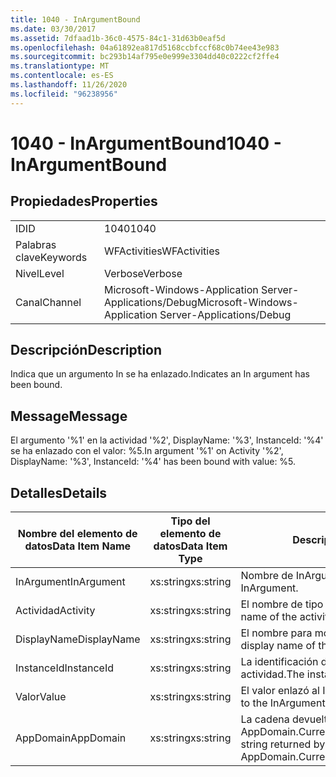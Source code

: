```yaml
---
title: 1040 - InArgumentBound
ms.date: 03/30/2017
ms.assetid: 7dfaad1b-36c0-4575-84c1-31d63b0eaf5d
ms.openlocfilehash: 04a61892ea817d5168ccbfccf68c0b74ee43e983
ms.sourcegitcommit: bc293b14af795e0e999e3304dd40c0222cf2ffe4
ms.translationtype: MT
ms.contentlocale: es-ES
ms.lasthandoff: 11/26/2020
ms.locfileid: "96238956"
---
```

# <a name="1040---inargumentbound"></a><span data-ttu-id="7fd0a-102">1040 - InArgumentBound</span><span class="sxs-lookup"><span data-stu-id="7fd0a-102">1040 - InArgumentBound</span></span>

## <a name="properties"></a><span data-ttu-id="7fd0a-103">Propiedades</span><span class="sxs-lookup"><span data-stu-id="7fd0a-103">Properties</span></span>  
  
|||  
|-|-|  
|<span data-ttu-id="7fd0a-104">ID</span><span class="sxs-lookup"><span data-stu-id="7fd0a-104">ID</span></span>|<span data-ttu-id="7fd0a-105">1040</span><span class="sxs-lookup"><span data-stu-id="7fd0a-105">1040</span></span>|  
|<span data-ttu-id="7fd0a-106">Palabras clave</span><span class="sxs-lookup"><span data-stu-id="7fd0a-106">Keywords</span></span>|<span data-ttu-id="7fd0a-107">WFActivities</span><span class="sxs-lookup"><span data-stu-id="7fd0a-107">WFActivities</span></span>|  
|<span data-ttu-id="7fd0a-108">Nivel</span><span class="sxs-lookup"><span data-stu-id="7fd0a-108">Level</span></span>|<span data-ttu-id="7fd0a-109">Verbose</span><span class="sxs-lookup"><span data-stu-id="7fd0a-109">Verbose</span></span>|  
|<span data-ttu-id="7fd0a-110">Canal</span><span class="sxs-lookup"><span data-stu-id="7fd0a-110">Channel</span></span>|<span data-ttu-id="7fd0a-111">Microsoft-Windows-Application Server-Applications/Debug</span><span class="sxs-lookup"><span data-stu-id="7fd0a-111">Microsoft-Windows-Application Server-Applications/Debug</span></span>|  
  
## <a name="description"></a><span data-ttu-id="7fd0a-112">Descripción</span><span class="sxs-lookup"><span data-stu-id="7fd0a-112">Description</span></span>  

 <span data-ttu-id="7fd0a-113">Indica que un argumento In se ha enlazado.</span><span class="sxs-lookup"><span data-stu-id="7fd0a-113">Indicates an In argument has been bound.</span></span>  
  
## <a name="message"></a><span data-ttu-id="7fd0a-114">Message</span><span class="sxs-lookup"><span data-stu-id="7fd0a-114">Message</span></span>  

 <span data-ttu-id="7fd0a-115">El argumento '%1' en la actividad '%2', DisplayName: '%3', InstanceId: '%4' se ha enlazado con el valor: %5.</span><span class="sxs-lookup"><span data-stu-id="7fd0a-115">In argument '%1' on Activity '%2', DisplayName: '%3', InstanceId: '%4' has been bound with value: %5.</span></span>  
  
## <a name="details"></a><span data-ttu-id="7fd0a-116">Detalles</span><span class="sxs-lookup"><span data-stu-id="7fd0a-116">Details</span></span>  
  
|<span data-ttu-id="7fd0a-117">Nombre del elemento de datos</span><span class="sxs-lookup"><span data-stu-id="7fd0a-117">Data Item Name</span></span>|<span data-ttu-id="7fd0a-118">Tipo del elemento de datos</span><span class="sxs-lookup"><span data-stu-id="7fd0a-118">Data Item Type</span></span>|<span data-ttu-id="7fd0a-119">Descripción</span><span class="sxs-lookup"><span data-stu-id="7fd0a-119">Description</span></span>|  
|--------------------|--------------------|-----------------|  
|<span data-ttu-id="7fd0a-120">InArgument</span><span class="sxs-lookup"><span data-stu-id="7fd0a-120">InArgument</span></span>|<span data-ttu-id="7fd0a-121">xs:string</span><span class="sxs-lookup"><span data-stu-id="7fd0a-121">xs:string</span></span>|<span data-ttu-id="7fd0a-122">Nombre de InArgument.</span><span class="sxs-lookup"><span data-stu-id="7fd0a-122">The name of the InArgument.</span></span>|  
|<span data-ttu-id="7fd0a-123">Actividad</span><span class="sxs-lookup"><span data-stu-id="7fd0a-123">Activity</span></span>|<span data-ttu-id="7fd0a-124">xs:string</span><span class="sxs-lookup"><span data-stu-id="7fd0a-124">xs:string</span></span>|<span data-ttu-id="7fd0a-125">El nombre de tipo de la actividad.</span><span class="sxs-lookup"><span data-stu-id="7fd0a-125">The type name of the activity.</span></span>|  
|<span data-ttu-id="7fd0a-126">DisplayName</span><span class="sxs-lookup"><span data-stu-id="7fd0a-126">DisplayName</span></span>|<span data-ttu-id="7fd0a-127">xs:string</span><span class="sxs-lookup"><span data-stu-id="7fd0a-127">xs:string</span></span>|<span data-ttu-id="7fd0a-128">El nombre para mostrar de la actividad.</span><span class="sxs-lookup"><span data-stu-id="7fd0a-128">The display name of the activity.</span></span>|  
|<span data-ttu-id="7fd0a-129">InstanceId</span><span class="sxs-lookup"><span data-stu-id="7fd0a-129">InstanceId</span></span>|<span data-ttu-id="7fd0a-130">xs:string</span><span class="sxs-lookup"><span data-stu-id="7fd0a-130">xs:string</span></span>|<span data-ttu-id="7fd0a-131">La identificación de instancia de la actividad.</span><span class="sxs-lookup"><span data-stu-id="7fd0a-131">The instance id of the activity.</span></span>|  
|<span data-ttu-id="7fd0a-132">Valor</span><span class="sxs-lookup"><span data-stu-id="7fd0a-132">Value</span></span>|<span data-ttu-id="7fd0a-133">xs:string</span><span class="sxs-lookup"><span data-stu-id="7fd0a-133">xs:string</span></span>|<span data-ttu-id="7fd0a-134">El valor enlazó al InArgument.</span><span class="sxs-lookup"><span data-stu-id="7fd0a-134">The value bound to the InArgument.</span></span>|  
|<span data-ttu-id="7fd0a-135">AppDomain</span><span class="sxs-lookup"><span data-stu-id="7fd0a-135">AppDomain</span></span>|<span data-ttu-id="7fd0a-136">xs:string</span><span class="sxs-lookup"><span data-stu-id="7fd0a-136">xs:string</span></span>|<span data-ttu-id="7fd0a-137">La cadena devuelta por AppDomain.CurrentDomain.FriendlyName.</span><span class="sxs-lookup"><span data-stu-id="7fd0a-137">The string returned by AppDomain.CurrentDomain.FriendlyName.</span></span>|
